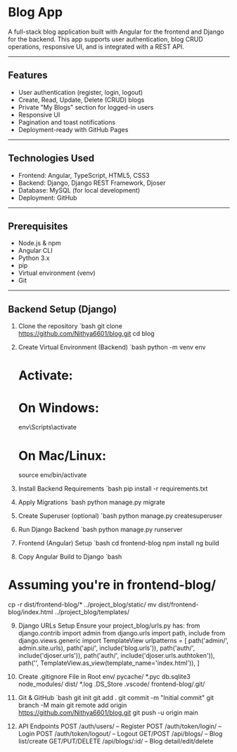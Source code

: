 # Blog App

A full-stack blog application built with Angular for the frontend and Django for the backend. This app supports user authentication, blog CRUD operations, responsive UI, and is integrated with a REST API.

---

## Features

- User authentication (register, login, logout)
- Create, Read, Update, Delete (CRUD) blogs
- Private "My Blogs" section for logged-in users
- Responsive UI
- Pagination and toast notifications
- Deployment-ready with GitHub Pages

---

## Technologies Used

- Frontend: Angular, TypeScript, HTML5, CSS3
- Backend: Django, Django REST Framework, Djoser
- Database: MySQL (for local development)
- Deployment: GitHub

---

## Prerequisites

- Node.js & npm
- Angular CLI
- Python 3.x
- pip
- Virtual environment (venv)
- Git

---

## Backend Setup (Django)

1. Clone the repository
   `bash
   git clone https://github.com/Nithya6601/blog.git
   cd blog

2. Create Virtual Environment (Backend)
   `bash
   python -m venv env
   # Activate:
   # On Windows:
   env\Scripts\activate
   # On Mac/Linux:
   source env/bin/activate

3. Install Backend Requirements
`bash
pip install -r requirements.txt 

4. Apply Migrations
`bash
python manage.py migrate 

5. Create Superuser (optional)
`bash
python manage.py createsuperuser 

6. Run Django Backend
`bash
python manage.py runserver 

7. Frontend (Angular) Setup
`bash
cd frontend-blog
npm install
ng build

8. Copy Angular Build to Django
`bash
# Assuming you're in frontend-blog/ 
cp -r dist/frontend-blog/* ../project_blog/static/ 
mv dist/frontend-blog/index.html ../project_blog/templates/ 

9. Django URLs Setup
Ensure your project_blog/urls.py has:
from django.contrib import admin
from django.urls import path, include
from django.views.generic import TemplateView
urlpatterns = [ path('admin/', admin.site.urls),
path('api/', include('blog.urls')),
path('auth/', include('djoser.urls')),
path('auth/', include('djoser.urls.authtoken')),
path('', TemplateView.as_view(template_name='index.html')),
]

10. Create .gitignore File in Root
env/
pycache/
*.pyc
db.sqlite3
node_modules/
dist/
*.log
.DS_Store
.vscode/
frontend-blog/.git/

11. Git & GitHub
`bash
git init
git add .
git commit -m "Initial commit"
git branch -M main
git remote add origin https://github.com/Nithya6601/blog.git
git push -u origin main

12. API Endpoints
POST /auth/users/ – Register
POST /auth/token/login/ – Login
POST /auth/token/logout/ – Logout
GET/POST /api/blogs/ – Blog list/create
GET/PUT/DELETE /api/blogs/:id/ – Blog detail/edit/delete

